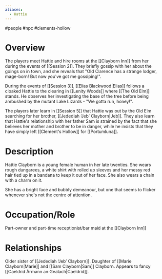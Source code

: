 ```yaml
---
aliases:
  - Hattie
---
```

#people #npc #clements-hollow 

# Overview
The players meet Hattie and hire rooms at the [[Clayborn Inn]] from her during the events of [[Session 2]]. They briefly gossip with her about the goings on in town, and she reveals that "Old Clarence has a strange lodger, mage-born! But now you've got me gossiping!".

During the events of [[Session 3]], [[Elias Blackwood|Elias]] follows a cloaked Hattie to the clearing in [[Lenity Woods]] where [[The Old Elm]] stands. He observes her investigating the base of the tree before being ambushed by the mutant Lake Lizards - "We gotta run, honey!".

The players later learn in [[Session 5]] that Hattie was out by the Old Elm searching for her brother, [[Jedediah ‘Jeb’ Clayborn|Jeb]]. They also learn that Hattie's relationship with her father Sam is strained by the fact that she believes her mother and brother to be in danger, while he insists that they have simply left [[Clement's Hollow]] for [[Portumluna]].

# Description
Hattie Clayborn is a young female human in her late twenties. She wears rough dungarees, a white shirt with rolled up sleeves and her messy red hair tied up in a bandana to keep it out of her face. She also wears a chain with a charm on it.

She has a bright face and bubbly demeanour, but one that seems to flicker whenever she's not the centre of attention.

# Occupation/Role
Part-owner and part-time receptionist/bar maid at the [[Clayborn Inn]]

# Relationships
Older sister of [[Jedediah ‘Jeb’ Clayborn]]. Daughter of [[Marie Clayborn|Marie]] and [[Sam Clayborn|Sam]] Clayborn. Appears to fancy [[Caeldrid Àrmann an Gealach|Caeldrid]].